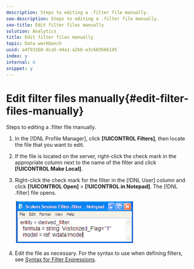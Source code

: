 ```yaml
---
description: Steps to editing a .filter file manually.
seo-description: Steps to editing a .filter file manually.
seo-title: Edit filter files manually
solution: Analytics
title: Edit filter files manually
topic: Data workbench
uuid: a4f932b8-dca5-44a1-a2bb-a3c683b661d5
index: y
internal: n
snippet: y
---
```


# Edit filter files manually{#edit-filter-files-manually}

Steps to editing a .filter file manually.

1. In the [!DNL Profile Manager], click **[!UICONTROL Filters]**, then locate the file that you want to edit. 
1. If the file is located on the server, right-click the check mark in the appropriate column next to the name of the filter and click **[!UICONTROL Make Local]**. 
1. Right-click the check mark for the filter in the [!DNL User] column and click **[!UICONTROL Open]** > **[!UICONTROL in Notepad]**. The [!DNL .filter] file opens.

   ![](assets/filter_manualEdit.png)

1. Edit the file as necessary. For the syntax to use when defining filters, see [Syntax for Filter Expressions](../../../../home/c-get-started/c-qry-lang-syntx/c-syntx-fltr-exp.md#concept-72f2563f809747a2a3cff7ec72462a15).

